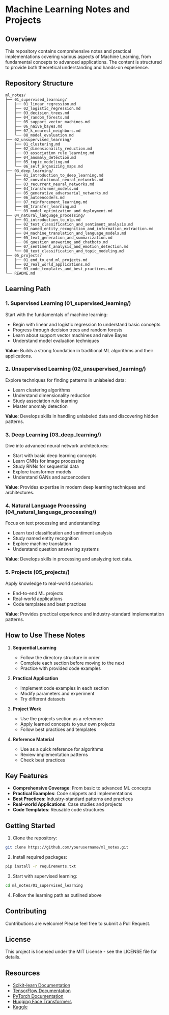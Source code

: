# Machine Learning Notes and Projects

## Overview
This repository contains comprehensive notes and practical implementations covering various aspects of Machine Learning, from fundamental concepts to advanced applications. The content is structured to provide both theoretical understanding and hands-on experience.

## Repository Structure

```
ml_notes/
├── 01_supervised_learning/
│   ├── 01_linear_regression.md
│   ├── 02_logistic_regression.md
│   ├── 03_decision_trees.md
│   ├── 04_random_forests.md
│   ├── 05_support_vector_machines.md
│   ├── 06_naive_bayes.md
│   ├── 07_k_nearest_neighbors.md
│   └── 08_model_evaluation.md
├── 02_unsupervised_learning/
│   ├── 01_clustering.md
│   ├── 02_dimensionality_reduction.md
│   ├── 03_association_rule_learning.md
│   ├── 04_anomaly_detection.md
│   ├── 05_topic_modeling.md
│   └── 06_self_organizing_maps.md
├── 03_deep_learning/
│   ├── 01_introduction_to_deep_learning.md
│   ├── 02_convolutional_neural_networks.md
│   ├── 03_recurrent_neural_networks.md
│   ├── 04_transformer_models.md
│   ├── 05_generative_adversarial_networks.md
│   ├── 06_autoencoders.md
│   ├── 07_reinforcement_learning.md
│   ├── 08_transfer_learning.md
│   └── 09_model_optimization_and_deployment.md
├── 04_natural_language_processing/
│   ├── 01_introduction_to_nlp.md
│   ├── 02_text_classification_and_sentiment_analysis.md
│   ├── 03_named_entity_recognition_and_information_extraction.md
│   ├── 04_machine_translation_and_language_models.md
│   ├── 05_text_generation_and_summarization.md
│   ├── 06_question_answering_and_chatbots.md
│   ├── 07_sentiment_analysis_and_emotion_detection.md
│   └── 08_text_classification_and_topic_modeling.md
├── 05_projects/
│   ├── 01_end_to_end_ml_projects.md
│   ├── 02_real_world_applications.md
│   └── 03_code_templates_and_best_practices.md
└── README.md
```

## Learning Path

### 1. Supervised Learning (01_supervised_learning/)
Start with the fundamentals of machine learning:
- Begin with linear and logistic regression to understand basic concepts
- Progress through decision trees and random forests
- Learn about support vector machines and naive Bayes
- Understand model evaluation techniques

**Value**: Builds a strong foundation in traditional ML algorithms and their applications.

### 2. Unsupervised Learning (02_unsupervised_learning/)
Explore techniques for finding patterns in unlabeled data:
- Learn clustering algorithms
- Understand dimensionality reduction
- Study association rule learning
- Master anomaly detection

**Value**: Develops skills in handling unlabeled data and discovering hidden patterns.

### 3. Deep Learning (03_deep_learning/)
Dive into advanced neural network architectures:
- Start with basic deep learning concepts
- Learn CNNs for image processing
- Study RNNs for sequential data
- Explore transformer models
- Understand GANs and autoencoders

**Value**: Provides expertise in modern deep learning techniques and architectures.

### 4. Natural Language Processing (04_natural_language_processing/)
Focus on text processing and understanding:
- Learn text classification and sentiment analysis
- Study named entity recognition
- Explore machine translation
- Understand question answering systems

**Value**: Develops skills in processing and analyzing text data.

### 5. Projects (05_projects/)
Apply knowledge to real-world scenarios:
- End-to-end ML projects
- Real-world applications
- Code templates and best practices

**Value**: Provides practical experience and industry-standard implementation patterns.

## How to Use These Notes

1. **Sequential Learning**
   - Follow the directory structure in order
   - Complete each section before moving to the next
   - Practice with provided code examples

2. **Practical Application**
   - Implement code examples in each section
   - Modify parameters and experiment
   - Try different datasets

3. **Project Work**
   - Use the projects section as a reference
   - Apply learned concepts to your own projects
   - Follow best practices and templates

4. **Reference Material**
   - Use as a quick reference for algorithms
   - Review implementation patterns
   - Check best practices

## Key Features

- **Comprehensive Coverage**: From basic to advanced ML concepts
- **Practical Examples**: Code snippets and implementations
- **Best Practices**: Industry-standard patterns and practices
- **Real-world Applications**: Case studies and projects
- **Code Templates**: Reusable code structures

## Getting Started

1. Clone the repository:
```bash
git clone https://github.com/yourusername/ml_notes.git
```

2. Install required packages:
```bash
pip install -r requirements.txt
```

3. Start with supervised learning:
```bash
cd ml_notes/01_supervised_learning
```

4. Follow the learning path as outlined above

## Contributing

Contributions are welcome! Please feel free to submit a Pull Request.

## License

This project is licensed under the MIT License - see the LICENSE file for details.

## Resources

- [Scikit-learn Documentation](https://scikit-learn.org/)
- [TensorFlow Documentation](https://www.tensorflow.org/)
- [PyTorch Documentation](https://pytorch.org/)
- [Hugging Face Transformers](https://huggingface.co/transformers/)
- [Kaggle](https://www.kaggle.com/) 